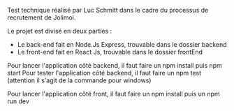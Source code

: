 Test technique réalisé par Luc Schmitt dans le cadre du processus de recrutement de Jolimoi.

Le projet est divisé en deux parties : 
  - Le back-end fait en Node.Js Express, trouvable dans le dossier backend
  - Le front-end fait en React Js, trouvable dans le dossier frontEnd

Pour lancer l'application côté backend, il faut faire un npm install puis npm start
Pour tester l'application côté backend, il faut faire un npm test (attention il s'agit de la commande pour windows)

Pour lancer l'application côté front, il faut faire un npm install puis un npm run dev
